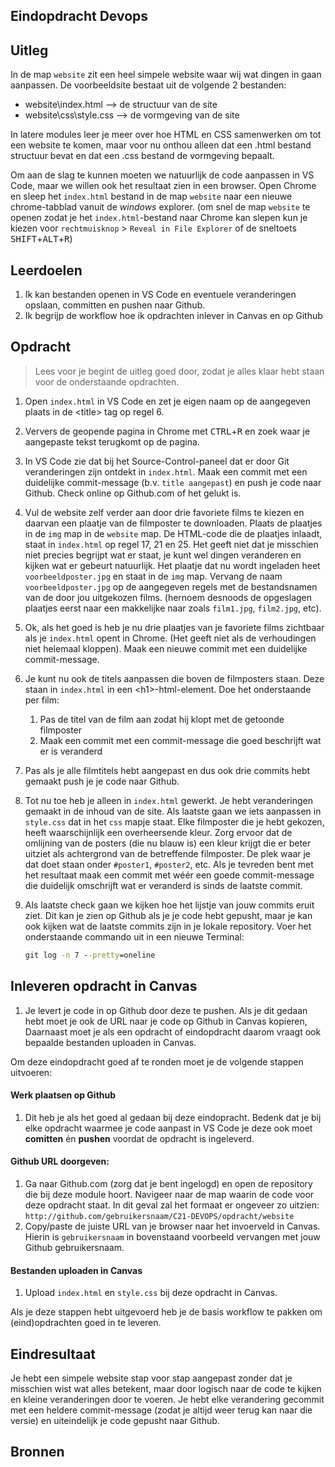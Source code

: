 ## Eindopdracht Devops

## Uitleg

In de map `website` zit een heel simpele website waar wij wat dingen in gaan aanpassen. De voorbeeldsite bestaat uit de volgende 2 bestanden:
* website\index.html --> de structuur van de site
* website\css\style.css --> de vormgeving van de site

In latere modules leer je meer over hoe HTML en CSS samenwerken om tot een website te komen, maar voor nu onthou alleen dat een .html bestand structuur bevat en dat een .css bestand de vormgeving bepaalt.

Om aan de slag te kunnen moeten we natuurlijk de code aanpassen in VS Code, maar we willen ook het resultaat zien in een browser. Open Chrome en sleep het `index.html` bestand in de map `website` naar een nieuwe chrome-tabblad vanuit de *windows* explorer. (om snel de map `website` te openen zodat je het `index.html`-bestand naar Chrome kan slepen kun je kiezen voor `rechtmuisknop` > `Reveal in File Explorer` of de sneltoets <kbd>SHIFT</kbd>+<kbd>ALT</kbd>+<kbd>R</kbd>)

## Leerdoelen

1. Ik kan bestanden openen in VS Code en eventuele veranderingen opslaan, committen en pushen naar 
Github.
2. Ik begrijp de workflow hoe ik opdrachten inlever in Canvas en op Github

## Opdracht

> Lees voor je begint de uitleg goed door, zodat je alles klaar hebt staan voor de onderstaande opdrachten.

1. Open `index.html` in VS Code en zet je eigen naam op de aangegeven plaats in de \<title> tag op regel 6.
2. Ververs de geopende pagina in Chrome met <kbd>CTRL</kbd>+<kbd>R</kbd> en zoek waar je aangepaste tekst terugkomt op de pagina.
3. In VS Code zie dat bij het Source-Control-paneel dat er door Git veranderingen zijn ontdekt in `index.html`. Maak een commit met een duidelijke commit-message (b.v. `title aangepast`) en push je code naar Github. Check online op Github.com of het gelukt is.

4. Vul de website zelf verder aan door drie favoriete films te kiezen en daarvan een plaatje van de filmposter te downloaden. Plaats de plaatjes in de `img` map in de `website` map. De HTML-code die de plaatjes inlaadt, staat in `index.html` op regel 17, 21 en 25. Het geeft niet dat je misschien niet precies begrijpt wat er staat, je kunt wel dingen veranderen en kijken wat er gebeurt natuurlijk. Het plaatje dat nu wordt ingeladen heet `voorbeeldposter.jpg` en staat in de `img` map. Vervang de naam `voorbeeldposter.jpg` op de aangegeven regels met de bestandsnamen van de door jou uitgekozen films. (hernoem desnoods de opgeslagen plaatjes eerst naar een makkelijke naar zoals `film1.jpg`, `film2.jpg`, etc). 
5. Ok, als het goed is heb je nu drie plaatjes van je favoriete films zichtbaar als je `index.html` opent in Chrome. (Het geeft niet als de verhoudingen niet helemaal kloppen). Maak een nieuwe commit met een duidelijke commit-message.
6. Je kunt nu ook de titels aanpassen die boven de filmposters staan. Deze staan in `index.html` in een \<h1>-html-element. Doe het onderstaande per film:
   1. Pas de titel van de film aan zodat hij klopt met de getoonde filmposter
   2. Maak een commit met een commit-message die goed beschrijft wat er is veranderd
7. Pas als je alle filmtitels hebt aangepast en dus ook drie commits hebt gemaakt push je je code naar Github. 
8. Tot nu toe heb je alleen in `index.html` gewerkt. Je hebt veranderingen gemaakt in de inhoud van de site. Als laatste gaan we iets aanpassen in `style.css` dat in het `css` mapje staat. Elke filmposter die je hebt gekozen, heeft waarschijnlijk een overheersende kleur. Zorg ervoor dat de omlijning van de posters (die nu blauw is) een kleur krijgt die er beter uitziet als achtergrond van de betreffende filmposter. De plek waar je dat doet staan onder `#poster1`, `#poster2`, etc. Als je tevreden bent met het resultaat maak een commit met wéér een goede commit-message die duidelijk omschrijft wat er veranderd is sinds de laatste commit.
9. Als laatste check gaan we kijken hoe het lijstje van jouw commits eruit ziet. Dit kan je zien op Github als je je code hebt gepusht, maar je kan ook kijken wat de laatste commits zijn in je lokale repository. Voer het onderstaande commando uit in een nieuwe Terminal:
    ```cmd
    git log -n 7 --pretty=oneline
    ```
## Inleveren opdracht in Canvas

1. Je levert je code in op Github door deze te pushen. Als je dit gedaan hebt moet je ook de URL naar je code op Github in Canvas kopieren, Daarnaast moet je als een opdracht of eindopdracht daarom vraagt ook bepaalde bestanden uploaden in Canvas. 

Om deze eindopdracht goed af te ronden moet je de volgende stappen uitvoeren:
#### Werk plaatsen op Github
1. Dit heb je als het goed al gedaan bij deze eindopracht. Bedenk dat je bij elke opdracht waarmee je code aanpast in VS Code je deze ook moet **comitten** én **pushen** voordat de opdracht is ingeleverd.

#### Github URL doorgeven:
1. Ga naar Github.com (zorg dat je bent ingelogd) en open de repository die bij deze module hoort. Navigeer naar de map waarin de code voor deze opdracht staat. In dit geval zal het formaat er ongeveer zo uitzien:  
`http://github.com/gebruikersnaam/C21-DEVOPS/opdracht/website`
2. Copy/paste de juiste URL van je browser naar het invoerveld in Canvas. Hierin is `gebruikersnaam` in bovenstaand voorbeeld vervangen met jouw Github gebruikersnaam.
#### Bestanden uploaden in Canvas
1. Upload `index.html` en `style.css` bij deze opdracht in Canvas.

Als je deze stappen hebt uitgevoerd heb je de basis workflow te pakken om (eind)opdrachten goed in te leveren.  


## Eindresultaat

Je hebt een simpele website stap voor stap aangepast zonder dat je misschien wist wat alles betekent, maar door logisch naar de code te kijken en kleine veranderingen door te voeren. Je hebt elke verandering gecommit met een heldere commit-message (zodat je altijd weer terug kan naar die versie) en uiteindelijk je code gepusht naar Github.

## Bronnen

  
